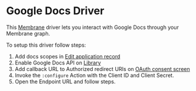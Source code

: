 # Google Docs Driver

This [Membrane](https://membrane.io) driver lets you interact with Google Docs through your Membrane graph.

To setup this driver follow steps:

 1. Add docs scopes in [Edit application record](https://console.cloud.google.com/apis/credentials/consent/edit)
 1. Enable Google Docs API on [Library](https://console.cloud.google.com/apis/library)
 1. Add callback URL to Authorized redirect URIs on [OAuth consent screen](https://console.cloud.google.com/apis/credentials/oauthclient/)
 1. Invoke the `:configure` Action with the Client ID and Client Secret.
 1. Open the Endpoint URL and follow steps.
